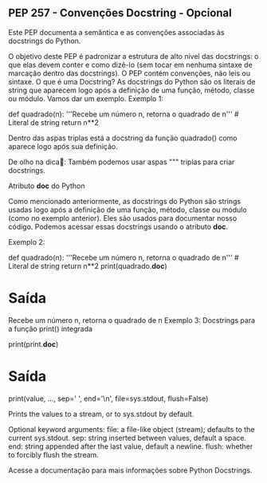 ## PEP 257 - Convenções Docstring - Opcional

Este PEP documenta a semântica e as convenções associadas às docstrings do Python.

O objetivo deste PEP é padronizar a estrutura de alto nível das docstrings: o que elas devem conter e como dizê-lo (sem tocar em nenhuma sintaxe de marcação dentro das docstrings). O PEP contém convenções, não leis ou sintaxe.
O que é uma Docstring?
As docstrings do Python são os literais de string que aparecem logo após a definição de uma função, método, classe ou módulo. Vamos dar um exemplo.
Exemplo 1:

def quadrado(n):
    '''Recebe um número n, retorna o quadrado de n''' # Literal de string
    return n**2

Dentro das aspas triplas está a docstring da função quadrado() como aparece logo após sua definição.

De olho na dica👀: Também podemos usar aspas """ triplas para criar docstrings.

Atributo __doc__ do Python

Como mencionado anteriormente, as docstrings do Python são strings usadas logo após a definição de uma função, método, classe ou módulo (como no exemplo anterior). Eles são usados para documentar nosso código.
Podemos acessar essas docstrings usando o atributo __doc__.

Exemplo 2:

def quadrado(n):
    '''Recebe um número n, retorna o quadrado de n''' # Literal de string
    return n**2
print(quadrado.__doc__)

# Saída

Recebe um número n, retorna o quadrado de n
Exemplo 3: Docstrings para a função print() integrada

print(print.__doc__)

# Saída

print(value, ..., sep=' ', end='\n', file=sys.stdout, flush=False)


Prints the values to a stream, or to sys.stdout by default.

Optional keyword arguments:
file:  a file-like object (stream); defaults to the current sys.stdout.
sep:   string inserted between values, default a space.
end:   string appended after the last value, default a newline.
flush: whether to forcibly flush the stream.

Acesse a documentação para mais informações sobre Python Docstrings.
